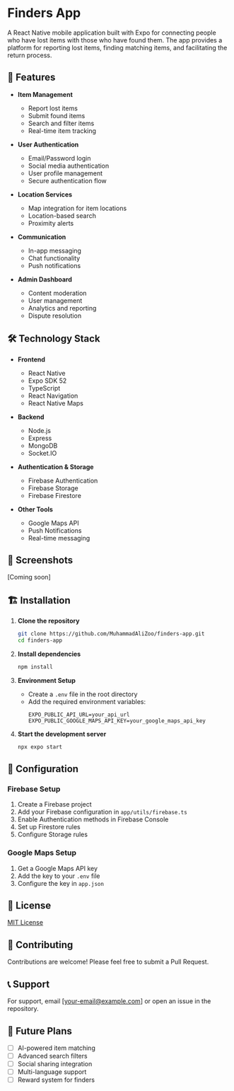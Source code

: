 # Finders App

A React Native mobile application built with Expo for connecting people who have lost items with those who have found them. The app provides a platform for reporting lost items, finding matching items, and facilitating the return process.

## 🚀 Features

- **Item Management**

  - Report lost items
  - Submit found items
  - Search and filter items
  - Real-time item tracking

- **User Authentication**

  - Email/Password login
  - Social media authentication
  - User profile management
  - Secure authentication flow

- **Location Services**

  - Map integration for item locations
  - Location-based search
  - Proximity alerts

- **Communication**

  - In-app messaging
  - Chat functionality
  - Push notifications

- **Admin Dashboard**
  - Content moderation
  - User management
  - Analytics and reporting
  - Dispute resolution

## 🛠 Technology Stack

- **Frontend**

  - React Native
  - Expo SDK 52
  - TypeScript
  - React Navigation
  - React Native Maps

- **Backend**

  - Node.js
  - Express
  - MongoDB
  - Socket.IO

- **Authentication & Storage**

  - Firebase Authentication
  - Firebase Storage
  - Firebase Firestore

- **Other Tools**
  - Google Maps API
  - Push Notifications
  - Real-time messaging

## 📱 Screenshots

[Coming soon]

## 🏗 Installation

1. **Clone the repository**

   ```bash
   git clone https://github.com/MuhammadAliZoo/finders-app.git
   cd finders-app
   ```

2. **Install dependencies**

   ```bash
   npm install
   ```

3. **Environment Setup**

   - Create a `.env` file in the root directory
   - Add the required environment variables:
     ```
     EXPO_PUBLIC_API_URL=your_api_url
     EXPO_PUBLIC_GOOGLE_MAPS_API_KEY=your_google_maps_api_key
     ```

4. **Start the development server**
   ```bash
   npx expo start
   ```

## 🔧 Configuration

### Firebase Setup

1. Create a Firebase project
2. Add your Firebase configuration in `app/utils/firebase.ts`
3. Enable Authentication methods in Firebase Console
4. Set up Firestore rules
5. Configure Storage rules

### Google Maps Setup

1. Get a Google Maps API key
2. Add the key to your `.env` file
3. Configure the key in `app.json`

## 📄 License

[MIT License](LICENSE)

## 👥 Contributing

Contributions are welcome! Please feel free to submit a Pull Request.

## 📞 Support

For support, email [your-email@example.com] or open an issue in the repository.

## 🔮 Future Plans

- [ ] AI-powered item matching
- [ ] Advanced search filters
- [ ] Social sharing integration
- [ ] Multi-language support
- [ ] Reward system for finders
